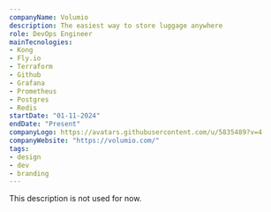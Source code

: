 ```yaml
---
companyName: Volumio
description: The easiest way to store luggage anywhere
role: DevOps Engineer
mainTecnologies:
- Kong
- Fly.io
- Terraform
- Github
- Grafana
- Prometheus
- Postgres
- Redis
startDate: "01-11-2024"
endDate: "Present"
companyLogo: https://avatars.githubusercontent.com/u/5835489?v=4
companyWebsite: "https://volumio.com/"
tags:
- design
- dev
- branding
---
```

This description is not used for now.
